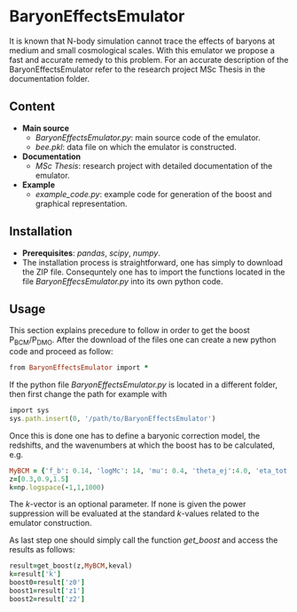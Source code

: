 # BaryonEffectsEmulator
It is known that N-body simulation cannot trace the effects of baryons at medium and small cosmological scales. 
With this emulator we propose a fast and accurate remedy to this problem. 
For an accurate description of the BaryonEffectsEmulator refer to the research project MSc Thesis in the documentation folder.

## Content
- **Main source** 
  * *BaryonEffectsEmulator.py*: main source code of the emulator.
  * *bee.pkl*: data file on which the emulator is constructed.
- **Documentation**
  * *MSc Thesis*: research project with detailed documentation of the emulator.
- **Example**
  * *example_code.py*: example code for generation of the boost and graphical representation.
  
  
## Installation
- **Prerequisites**: *pandas*, *scipy*, *numpy*.
- The installation process is straightforward, one has simply to download the ZIP file. Consequntely one has to import the functions located in the file *BaryonEffecsEmulator.py* into its own python code.

## Usage

This section explains precedure to follow in order to get the boost P<sub>BCM</sub>/P<sub>DMO</sub>. After the download of the files one can create a new python code and proceed as follow:
```ruby
from BaryonEffectsEmulator import *
```
If the python file *BaryonEffectsEmulator.py* is located in a different folder, then first change the path for example with
```ruby
import sys
sys.path.insert(0, '/path/to/BaryonEffectsEmulator')
```
Once this is done one has to define a baryonic correction model, the redshifts, and the wavenumbers at which the boost has to be calculated, e.g.
```ruby
MyBCM = {'f_b': 0.14, 'logMc': 14, 'mu': 0.4, 'theta_ej':4.0, 'eta_tot': 0.3, 'eta_cga': 0.6}
z=[0.3,0.9,1.5]
k=np.logspace(-1,1,1000)
```
The _k_-vector is an optional parameter. If none is given the power suppression will be evaluated at the standard _k_-values related to the emulator construction.

As last step one should simply call the function *get_boost* and access the results as follows:
```ruby
result=get_boost(z,MyBCM,keval)
k=result['k']
boost0=result['z0']
boost1=result['z1']
boost2=result['z2']
```
